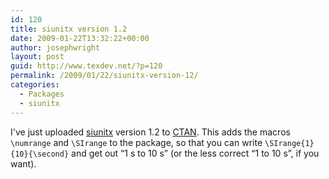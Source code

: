 ```yaml
---
id: 120
title: siunitx version 1.2
date: 2009-01-22T13:32:22+00:00
author: josephwright
layout: post
guid: http://www.texdev.net/?p=120
permalink: /2009/01/22/siunitx-version-12/
categories:
  - Packages
  - siunitx
---
```

I've just uploaded [siunitx](http://tug.ctan.org/cgi-bin/ctanPackageInformation.py?id=siunitx) version 1.2 to [CTAN](http://www.ctan.org).  This adds the macros `\numrange` and `\SIrange` to the package, so that you can write `\SIrange{1}{10}{\second}` and get out “1 s to 10 s” (or the less correct “1 to 10 s”, if you want).
